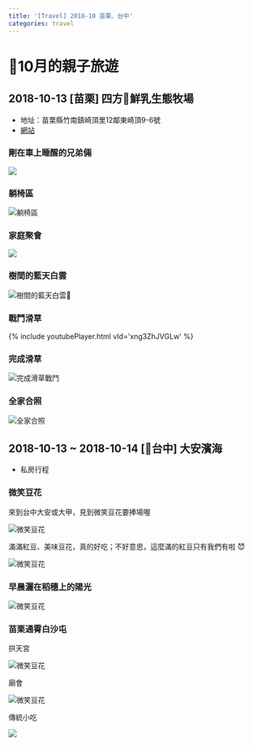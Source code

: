 ```yaml
---
title: '[Travel] 2018-10 苗栗、台中'
categories: travel
---
```


# 10月的親子旅遊

## 2018-10-13 [苗栗] 四方鮮乳生態牧場
* 地址：苗栗縣竹南鎮崎頂里12鄰東崎頂9-6號
* [網站](http://www.fourways.com.tw/ranch1/)


### 剛在車上睡醒的兄弟倆
![](/images/2018/10/travel-2018-10-miaoli-taichung-01.jpg)

### 躺椅區
![躺椅區](/images/2018/10/travel-2018-10-miaoli-taichung-02.jpg)

### 家庭聚會
![](/images/2018/10/travel-2018-10-miaoli-taichung-12.jpg)

### 樹間的藍天白雲
![樹間的藍天白雲](/images/2018/10/travel-2018-10-miaoli-taichung-03.jpg)

### 戰鬥滑草
{% include youtubePlayer.html vId='xng3ZhJVGLw' %}


### 完成滑草
![完成滑草戰鬥](/images/2018/10/travel-2018-10-miaoli-taichung-04.jpg)

### 全家合照
![全家合照](/images/2018/10/travel-2018-10-miaoli-taichung-05.jpg)

## 2018-10-13 ~ 2018-10-14 [台中] 大安濱海
* 私房行程

### 微笑豆花

來到台中大安或大甲，見到微笑豆花要捧場喔

![微笑豆花](/images/2018/10/travel-2018-10-miaoli-taichung-06.jpg)

滿滿紅豆、美味豆花，真的好吃；不好意思，這麼滿的紅豆只有我們有啦 😈

![微笑豆花](/images/2018/10/travel-2018-10-miaoli-taichung-07.jpg)

### 早晨灑在稻穗上的陽光
![微笑豆花](/images/2018/10/travel-2018-10-miaoli-taichung-08.jpg)

### 苗栗通霄白沙屯
拱天宮

![微笑豆花](/images/2018/10/travel-2018-10-miaoli-taichung-09.jpg)

廟會

![微笑豆花](/images/2018/10/travel-2018-10-miaoli-taichung-10.jpg)

傳統小吃

![](/images/2018/10/travel-2018-10-miaoli-taichung-11.jpg)